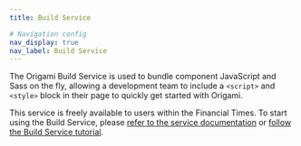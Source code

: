 ```yaml
---
title: Build Service

# Navigation config
nav_display: true
nav_label: Build Service
---
```


The Origami Build Service is used to bundle component JavaScript and Sass on the fly, allowing a development team to include a `<script>` and `<style>` block in their page to quickly get started with Origami.

This service is freely available to users within the Financial Times. To start using the Build Service, please <a href="https://www.ft.com/__origami/service/build">refer to the service documentation</a> or [follow the Build Service tutorial](/documentation/tutorials/build-service/).

